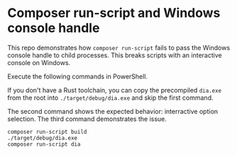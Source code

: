 # Composer run-script and Windows console handle

This repo demonstrates how `composer run-script` fails to pass the Windows console handle to child processes. This breaks scripts with an interactive console on Windows.

Execute the following commands in PowerShell.

If you don't have a Rust toolchain, you can copy the precompiled `dia.exe` from the root into `./target/debug/dia.exe` and skip the first command.

The second command shows the expected behavior: interractive option selection.
The third command demonstrates the issue.

```
composer run-script build
./target/debug/dia.exe
composer run-script dia
```
